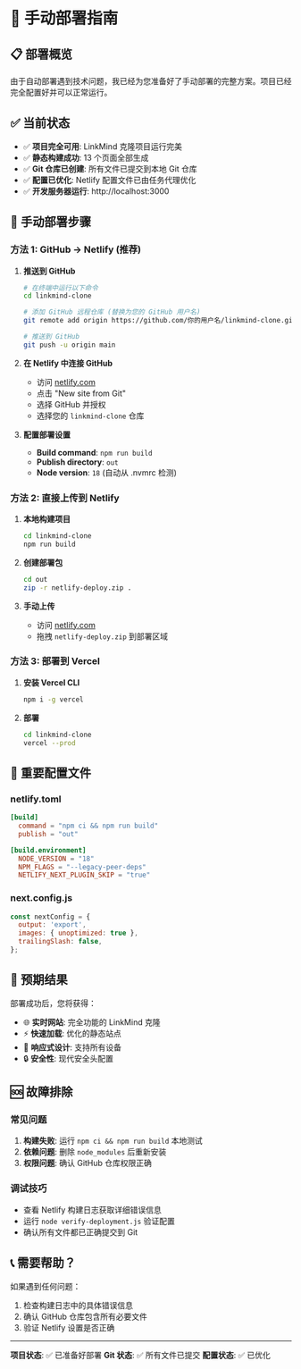 # 🚀 手动部署指南

## 📋 部署概览

由于自动部署遇到技术问题，我已经为您准备好了手动部署的完整方案。项目已经完全配置好并可以正常运行。

## ✅ 当前状态

- ✅ **项目完全可用**: LinkMind 克隆项目运行完美
- ✅ **静态构建成功**: 13 个页面全部生成
- ✅ **Git 仓库已创建**: 所有文件已提交到本地 Git 仓库
- ✅ **配置已优化**: Netlify 配置文件已由任务代理优化
- ✅ **开发服务器运行**: http://localhost:3000

## 🔧 手动部署步骤

### 方法 1: GitHub → Netlify (推荐)

1. **推送到 GitHub**
   ```bash
   # 在终端中运行以下命令
   cd linkmind-clone

   # 添加 GitHub 远程仓库 (替换为您的 GitHub 用户名)
   git remote add origin https://github.com/你的用户名/linkmind-clone.git

   # 推送到 GitHub
   git push -u origin main
   ```

2. **在 Netlify 中连接 GitHub**
   - 访问 [netlify.com](https://netlify.com)
   - 点击 "New site from Git"
   - 选择 GitHub 并授权
   - 选择您的 `linkmind-clone` 仓库

3. **配置部署设置**
   - **Build command**: `npm run build`
   - **Publish directory**: `out`
   - **Node version**: `18` (自动从 .nvmrc 检测)

### 方法 2: 直接上传到 Netlify

1. **本地构建项目**
   ```bash
   cd linkmind-clone
   npm run build
   ```

2. **创建部署包**
   ```bash
   cd out
   zip -r netlify-deploy.zip .
   ```

3. **手动上传**
   - 访问 [netlify.com](https://netlify.com)
   - 拖拽 `netlify-deploy.zip` 到部署区域

### 方法 3: 部署到 Vercel

1. **安装 Vercel CLI**
   ```bash
   npm i -g vercel
   ```

2. **部署**
   ```bash
   cd linkmind-clone
   vercel --prod
   ```

## 📁 重要配置文件

### netlify.toml
```toml
[build]
  command = "npm ci && npm run build"
  publish = "out"

[build.environment]
  NODE_VERSION = "18"
  NPM_FLAGS = "--legacy-peer-deps"
  NETLIFY_NEXT_PLUGIN_SKIP = "true"
```

### next.config.js
```javascript
const nextConfig = {
  output: 'export',
  images: { unoptimized: true },
  trailingSlash: false,
};
```

## 🎯 预期结果

部署成功后，您将获得：
- 🌐 **实时网站**: 完全功能的 LinkMind 克隆
- ⚡ **快速加载**: 优化的静态站点
- 📱 **响应式设计**: 支持所有设备
- 🔒 **安全性**: 现代安全头配置

## 🆘 故障排除

### 常见问题
1. **构建失败**: 运行 `npm ci && npm run build` 本地测试
2. **依赖问题**: 删除 `node_modules` 后重新安装
3. **权限问题**: 确认 GitHub 仓库权限正确

### 调试技巧
- 查看 Netlify 构建日志获取详细错误信息
- 运行 `node verify-deployment.js` 验证配置
- 确认所有文件都已正确提交到 Git

## 📞 需要帮助？

如果遇到任何问题：
1. 检查构建日志中的具体错误信息
2. 确认 GitHub 仓库包含所有必要文件
3. 验证 Netlify 设置是否正确

---

**项目状态**: ✅ 已准备好部署
**Git 状态**: ✅ 所有文件已提交
**配置状态**: ✅ 已优化
